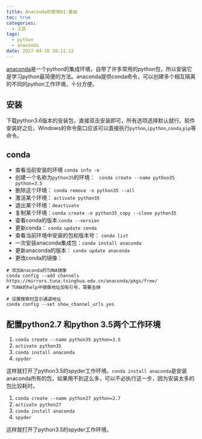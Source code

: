 ```yaml
---
title: Anaconda的使用01-基础
toc: true
categories:
  - 工具
tags:
  - python
  - anaconda
date: 2017-04-18 20:11:12
---
```

[anaconda](https://www.continuum.io/downloads)是一个python的集成环境，自带了许多常用的python包，所以安装它是学习python最简便的方法。anaconda提供conda命令，可以创建多个相互隔离的不同的python工作环境，十分方便。
<!--more-->
## 安装
下载python3.6版本的安装包，直接双击安装即可，所有选项选择默认就行。软件安装好之后，Windows的命令窗口应该可以直接执行`python`,`ipython`,`conda`,`pip`等命令。

## conda
- 查看当前安装的环境 `conda info -e`
- 创建一个名称为`python35`的环境： ` conda create --name python35 python=3.5`
- 删除这个环境： `conda remove -n python35 --all`
- 激活某个环境： `activate python35`
- 退出某个环境：`deactivate`
- 复制某个环境：`conda create -n python35_copy --clone python35`
- 查看conda的版本:`conda --version`
- 更新conda： `conda update conda`
- 查看当前环境中安装的包和版本号： `conda list`
- 一次安装anaconda集成包：`conda install anaconda`
- 更新anaconda的版本： `conda update anaconda`
- 更改conda的镜像：
```shell
# 添加Anaconda的TUNA镜像
conda config --add channels https://mirrors.tuna.tsinghua.edu.cn/anaconda/pkgs/free/
# TUNA的help中镜像地址加有引号，需要去掉

# 设置搜索时显示通道地址
conda config --set show_channel_urls yes
```

## 配置python2.7 和python 3.5两个工作环境
1. `conda create --name python35 python=3.5`
2. `activate python35`
3. `conda install anaconda`
4. `spyder`


这样就打开了python3.5的spyder工作环境。`conda install anaconda`是安装anaconda所有的包，如果用不到这么多，可以不必执行这一步，因为安装太多的包比较耗时。

1. `conda create --name python27 python=2.7`
2. `activate python27`
3. `conda install anaconda`
4. `spyder`


这样就打开了python3.5的spyder工作环境。
